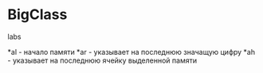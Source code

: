 # BigClass
labs

*al - начало памяти
*ar - указывает на последнюю значащую цифру
*ah - указывает на последнюю ячейку выделенной памяти
